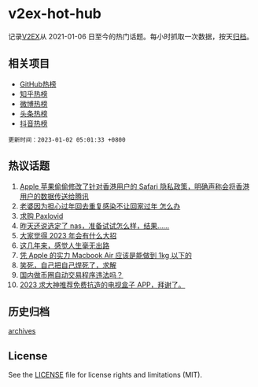 # v2ex-hot-hub

 记录[V2EX](https://www.v2ex.com/)从 2021-01-06 日至今的热门话题。每小时抓取一次数据，按天[归档](archives)。
 
 ## 相关项目

- [GitHub热榜](https://github.com/lonnyzhang423/github-hot-hub)
- [知乎热榜](https://github.com/lonnyzhang423/zhihu-hot-hub)
- [微博热榜](https://github.com/lonnyzhang423/weibo-hot-hub)
- [头条热榜](https://github.com/lonnyzhang423/toutiao-hot-hub)
- [抖音热榜](https://github.com/lonnyzhang423/douyin-hot-hub)


 `更新时间：2023-01-02 05:01:33 +0800`

## 热议话题

1. [Apple 苹果偷偷修改了针对香港用户的 Safari 隐私政策，明确声称会将香港用户的数据传送给腾讯](https://www.v2ex.com/t/905897)
1. [老婆因为担心过年回去重复感染不让回家过年 怎么办](https://www.v2ex.com/t/905903)
1. [求购 Paxlovid](https://www.v2ex.com/t/905877)
1. [昨天还说选定了 nas，准备试试怎么样，结果……](https://www.v2ex.com/t/905908)
1. [大家觉得 2023 年会有什么大招](https://www.v2ex.com/t/905923)
1. [这几年来，感觉人生毫无出路](https://www.v2ex.com/t/905915)
1. [凭 Apple 的实力 Macbook Air 应该是能做到 1kg 以下的](https://www.v2ex.com/t/905869)
1. [笑死，自己把自己焊死了，求解](https://www.v2ex.com/t/905878)
1. [国内做币圈自动交易程序违法吗？](https://www.v2ex.com/t/905892)
1. [2023 求大神推荐免费抗造的电视盒子 APP，拜谢了。](https://www.v2ex.com/t/905907)

## 历史归档

[archives](archives)

## License

See the [LICENSE](LICENSE) file for license rights and limitations (MIT).

